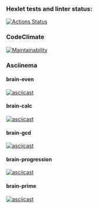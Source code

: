 ### Hexlet tests and linter status:
[![Actions Status](https://github.com/Olmianser/php-project-45/workflows/hexlet-check/badge.svg)](https://github.com/Olmianser/php-project-45/actions)

### CodeClimate
[![Maintainability](https://api.codeclimate.com/v1/badges/8ce2e83c101318b78267/maintainability)](https://codeclimate.com/github/Olmianser/php-project-45/maintainability)

### Asciinema
#### brain-even
[![asciicast](https://asciinema.org/a/6srJX408Sec3vC6NXiFghPM91.svg)](https://asciinema.org/a/6srJX408Sec3vC6NXiFghPM91)
#### brain-calc
[![asciicast](https://asciinema.org/a/PRRddAvYqwtGu25WRZwsP3QjH.svg)](https://asciinema.org/a/PRRddAvYqwtGu25WRZwsP3QjH)
#### brain-gcd
[![asciicast](https://asciinema.org/a/sjlP5GssOBb9HNQgbGcUYMyEl.svg)](https://asciinema.org/a/sjlP5GssOBb9HNQgbGcUYMyEl)
#### brain-progression
[![asciicast](https://asciinema.org/a/DyowZMuHHye1RgiNuUtCpvMUi.svg)](https://asciinema.org/a/DyowZMuHHye1RgiNuUtCpvMUi)
#### brain-prime
[![asciicast](https://asciinema.org/a/nShprFQ1EZ0EWntmigjlYyvVv.svg)](https://asciinema.org/a/nShprFQ1EZ0EWntmigjlYyvVv)

